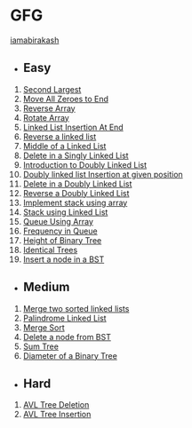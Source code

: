 # GFG
[iamabirakash](https://leetcode.com/u/iamabirakash/)

* ## Easy
1. [Second Largest](https://github.com/iamabirakash/GFG/tree/main/ARRAYS/Second%20Largest)
2. [Move All Zeroes to End](https://github.com/iamabirakash/GFG/tree/main/ARRAYS/Move%20All%20Zeroes%20to%20End)
3. [Reverse Array](https://github.com/iamabirakash/GFG/tree/main/ARRAYS/Reverse%20an%20Array)
4. [Rotate Array](https://github.com/iamabirakash/GFG/tree/main/ARRAYS/Rotate%20Array)
5. [Linked List Insertion At End](https://github.com/iamabirakash/GFG/tree/main/LINKED%20LIST/Linked%20List%20Insertion%20At%20End)
6. [Reverse a linked list](https://github.com/iamabirakash/GFG/tree/main/LINKED%20LIST/Reverse%20a%20linked%20list)
7. [Middle of a Linked List](https://github.com/iamabirakash/GFG/tree/main/LINKED%20LIST/Middle%20of%20a%20Linked%20List)
8. [Delete in a Singly Linked List](https://github.com/iamabirakash/GFG/tree/main/LINKED%20LIST/Delete%20in%20a%20Singly%20Linked%20Lis)
9. [Introduction to Doubly Linked List](https://github.com/iamabirakash/GFG/tree/main/LINKED%20LIST/Introduction%20to%20Doubly%20Linked%20List)
10. [Doubly linked list Insertion at given position](https://github.com/iamabirakash/GFG/tree/main/LINKED%20LIST/Doubly%20linked%20list%20Insertion%20at%20given%20position)
11. [Delete in a Doubly Linked List](https://github.com/iamabirakash/GFG/tree/main/LINKED%20LIST/Delete%20in%20a%20Doubly%20Linked%20List)
12. [Reverse a Doubly Linked List](https://github.com/iamabirakash/GFG/tree/main/LINKED%20LIST/Reverse%20a%20Doubly%20Linked%20List)
13. [Implement stack using array](https://github.com/iamabirakash/GFG/tree/main/ARRAYS/Implement%20stack%20using%20array)
14. [Stack using Linked List](https://github.com/iamabirakash/GFG/tree/main/LINKED%20LIST/Stack%20using%20Linked%20List)
15. [Queue Using Array](https://github.com/iamabirakash/GFG/tree/main/ARRAYS/Queue%20Using%20Array)
16. [Frequency in Queue](https://github.com/iamabirakash/GFG/tree/main/QUEUE/Frequency%20in%20Queue)
17. [Height of Binary Tree](https://github.com/iamabirakash/GFG/tree/main/TREE/Height%20of%20Binary%20Tree)
18. [Identical Trees](https://github.com/iamabirakash/GFG/tree/main/TREE/Identical%20Trees)
19. [Insert a node in a BST](https://github.com/iamabirakash/GFG/tree/main/TREE/Insert%20a%20node%20in%20a%20BST)

* ## Medium
1. [Merge two sorted linked lists](https://github.com/iamabirakash/GFG/tree/main/LINKED%20LIST/Merge%20two%20sorted%20linked%20lists)
2. [Palindrome Linked List](https://github.com/iamabirakash/GFG/tree/main/LINKED%20LIST/Palindrome%20Linked%20List)
3. [Merge Sort](https://github.com/iamabirakash/GFG/tree/main/ARRAYS/MERGE%20SORT)
4. [Delete a node from BST](https://github.com/iamabirakash/GFG/tree/main/TREE/Delete%20a%20node%20from%20BST)
5. [Sum Tree](https://github.com/iamabirakash/GFG/tree/main/TREE/Sum%20Tree)
6. [Diameter of a Binary Tree](https://github.com/iamabirakash/GFG/tree/main/TREE/Diameter%20of%20a%20Binary%20Tree)

* ## Hard
1. [AVL Tree Deletion](https://github.com/iamabirakash/GFG/tree/main/TREE/AVL%20Tree%20Deletion)
2. [AVL Tree Insertion](https://github.com/iamabirakash/GFG/tree/main/TREE/AVL%20Tree%20Insertion)

